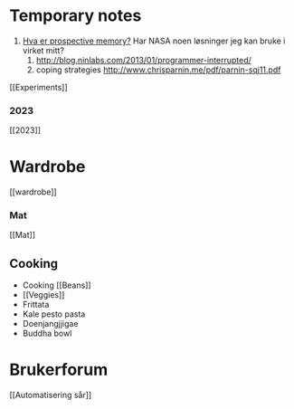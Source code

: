 
# Temporary notes

1. [Hva er prospective memory?](https://hsi.arc.nasa.gov/flightcognition/Publications/Dodhia_SARMAC'05.pdf) Har NASA noen løsninger jeg kan bruke i virket mitt?
	1. http://blog.ninlabs.com/2013/01/programmer-interrupted/
	2. coping strategies http://www.chrisparnin.me/pdf/parnin-sqj11.pdf



[[Experiments]]


### 2023

[[2023]]

# Wardrobe
[[wardrobe]]

### Mat

[[Mat]]

## Cooking

- Cooking [[Beans]]
- [[Veggies]]
- Frittata
- Kale pesto pasta
- Doenjangjjigae
- Buddha bowl


# Brukerforum

[[Automatisering sår]]
